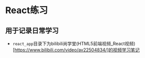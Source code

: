 # React练习
## 用于记录日常学习
* `react_app`目录下为bilibili尚学堂(HTML5前端视频_React视频)[https://www.bilibili.com/video/av22504834/]的视频学习笔记


